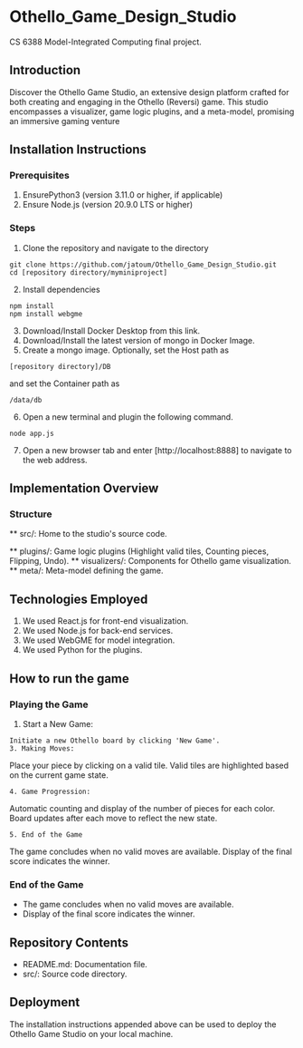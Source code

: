 # Othello_Game_Design_Studio
CS 6388 Model-Integrated Computing final project.

## Introduction
Discover the Othello Game Studio, an extensive design platform crafted for both creating and engaging in the Othello (Reversi) game. This studio encompasses a visualizer, game logic plugins, and a meta-model, promising an immersive gaming venture

## Installation Instructions

### Prerequisites
1. EnsurePython3 (version 3.11.0 or higher, if applicable)
2. Ensure Node.js (version 20.9.0 LTS or higher)

### Steps 
1. Clone the repository and navigate to the directory
```
git clone https://github.com/jatoum/Othello_Game_Design_Studio.git
cd [repository directory/myminiproject]
```
2. Install dependencies
```
npm install
npm install webgme
```
3. Download/Install Docker Desktop from this link.
4. Download/Install the latest version of mongo in Docker Image.
5. Create a mongo image. Optionally, set the Host path as
```
[repository directory]/DB
```
and set the Container path as
```
/data/db
```
6. Open a new terminal and plugin the following command.
```
node app.js
```
7. Open a new browser tab and enter [http://localhost:8888] to navigate to the web address.

## Implementation Overview

### Structure
** src/: Home to the studio's source code.

** plugins/: Game logic plugins (Highlight valid tiles, Counting pieces, Flipping, Undo).
** visualizers/: Components for Othello game visualization.
** meta/: Meta-model defining the game.

## Technologies Employed
1. We used React.js for front-end visualization.
2. We used Node.js for back-end services.
3. We used WebGME for model integration.
4. We used Python for the plugins.

## How to run the game

### Playing the Game
1. Start a New Game:
 ```
 Initiate a new Othello board by clicking 'New Game'.
3. Making Moves:
```
  Place your piece by clicking on a valid tile.
  Valid tiles are highlighted based on the current game state.
```
4. Game Progression:
```
Automatic counting and display of the number of pieces for each color.
Board updates after each move to reflect the new state.
```
5. End of the Game
```
The game concludes when no valid moves are available.
Display of the final score indicates the winner.

### End of the Game
* The game concludes when no valid moves are available.
* Display of the final score indicates the winner.

## Repository Contents
* README.md: Documentation file.
* src/: Source code directory.

## Deployment
The installation instructions appended above can be used to deploy the Othello Game Studio on your local machine.
